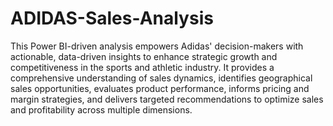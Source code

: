 # ADIDAS-Sales-Analysis

This Power BI-driven analysis empowers Adidas' decision-makers with actionable, data-driven insights to enhance strategic growth and competitiveness in the sports and athletic industry. It provides a comprehensive understanding of sales dynamics, identifies geographical sales opportunities, evaluates product performance, informs pricing and margin strategies, and delivers targeted recommendations to optimize sales and profitability across multiple dimensions.

